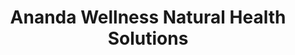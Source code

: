 ---
title: "Ananda Wellness Natural Health Solutions"
url: /denver/ananda-wellness-natural-health-solutions/
shop: herbalist
---